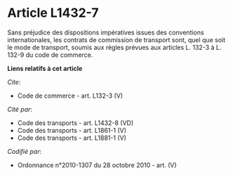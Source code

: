 # Article L1432-7

Sans préjudice des dispositions impératives issues des conventions internationales, les contrats de commission de transport
sont, quel que soit le mode de transport, soumis aux règles prévues aux articles L. 132-3 à L. 132-9 du code de commerce.

**Liens relatifs à cet article**

_Cite_:

  - Code de commerce - art. L132-3 (V)

_Cité par_:

  - Code des transports - art. L1432-8 (VD)
  - Code des transports - art. L1861-1 (V)
  - Code des transports - art. L1881-1 (V)

_Codifié par_:

  - Ordonnance n°2010-1307 du 28 octobre 2010 - art. (V)
